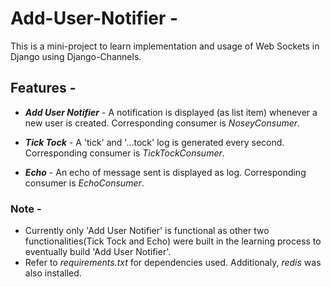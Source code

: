 # Add-User-Notifier -

This is a mini-project to learn implementation and usage of Web Sockets in Django using Django-Channels.

## Features - 

* <b>_Add User Notifier_</b> - A notification is displayed (as list item) whenever a new user is created. Corresponding consumer is _NoseyConsumer_.

* <b>_Tick Tock_</b> - A 'tick' and '...tock' log is generated every second. Corresponding consumer is _TickTockConsumer_.

* <b>_Echo_</b> - An echo of message sent is displayed as log. Corresponding consumer is _EchoConsumer_.

### Note - 
* Currently only 'Add User Notifier' is functional as other two functionalities(Tick Tock and Echo) were built in the learning process to eventually build 'Add User Notifier'.
* Refer to _requirements.txt_ for dependencies used. Additionaly, _redis_ was also installed.

